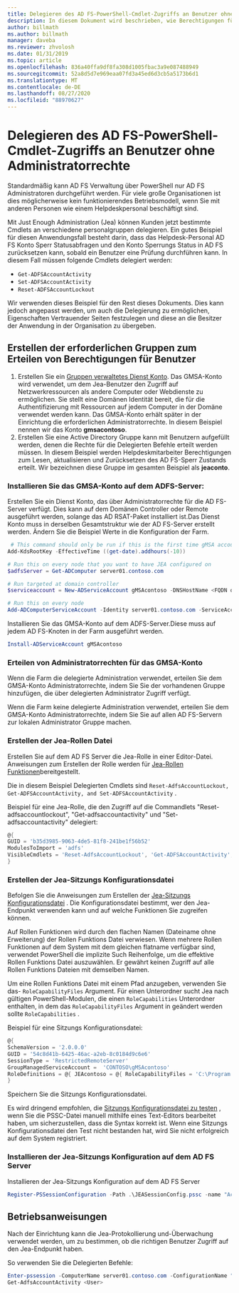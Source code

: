 ```yaml
---
title: Delegieren des AD FS-PowerShell-Cmdlet-Zugriffs an Benutzer ohne Administratorrechte
description: In diesem Dokument wird beschrieben, wie Berechtigungen für AD FS PowerShell-cmdlts an nicht-Administratoren delegiert werden.
author: billmath
ms.author: billmath
manager: daveba
ms.reviewer: zhvolosh
ms.date: 01/31/2019
ms.topic: article
ms.openlocfilehash: 836a40ffa9df8fa308d1005fbac3a9e087488949
ms.sourcegitcommit: 52a8d5d7e969eaa07fd3a45ed6d3cb5a5173b6d1
ms.translationtype: MT
ms.contentlocale: de-DE
ms.lasthandoff: 08/27/2020
ms.locfileid: "88970627"
---
```

# <a name="delegate-ad-fs-powershell-commandlet-access-to-non-admin-users"></a>Delegieren des AD FS-PowerShell-Cmdlet-Zugriffs an Benutzer ohne Administratorrechte
Standardmäßig kann AD FS Verwaltung über PowerShell nur AD FS Administratoren durchgeführt werden. Für viele große Organisationen ist dies möglicherweise kein funktionierendes Betriebsmodell, wenn Sie mit anderen Personen wie einem Helpdeskpersonal beschäftigt sind.

Mit Just Enough Administration (Jea) können Kunden jetzt bestimmte Cmdlets an verschiedene personalgruppen delegieren.
Ein gutes Beispiel für diesen Anwendungsfall besteht darin, dass das Helpdesk-Personal AD FS Konto Sperr Statusabfragen und den Konto Sperrungs Status in AD FS zurücksetzen kann, sobald ein Benutzer eine Prüfung durchführen kann. In diesem Fall müssen folgende Cmdlets delegiert werden:
- `Get-ADFSAccountActivity`
- `Set-ADFSAccountActivity`
- `Reset-ADFSAccountLockout`

Wir verwenden dieses Beispiel für den Rest dieses Dokuments. Dies kann jedoch angepasst werden, um auch die Delegierung zu ermöglichen, Eigenschaften Vertrauender Seiten festzulegen und diese an die Besitzer der Anwendung in der Organisation zu übergeben.


##  <a name="create-the-required-groups-necessary-to-grant-users-permissions"></a>Erstellen der erforderlichen Gruppen zum Erteilen von Berechtigungen für Benutzer
1. Erstellen Sie ein [Gruppen verwaltetes Dienst Konto](../../../security/group-managed-service-accounts/group-managed-service-accounts-overview.md). Das GMSA-Konto wird verwendet, um dem Jea-Benutzer den Zugriff auf Netzwerkressourcen als andere Computer oder Webdienste zu ermöglichen. Sie stellt eine Domänen Identität bereit, die für die Authentifizierung mit Ressourcen auf jedem Computer in der Domäne verwendet werden kann. Das GMSA-Konto erhält später in der Einrichtung die erforderlichen Administratorrechte. In diesem Beispiel nennen wir das Konto **gmsacontoso**.
2. Erstellen Sie eine Active Directory Gruppe kann mit Benutzern aufgefüllt werden, denen die Rechte für die Delegierten Befehle erteilt werden müssen. In diesem Beispiel werden Helpdeskmitarbeiter Berechtigungen zum Lesen, aktualisieren und Zurücksetzen des AD FS-Sperr Zustands erteilt. Wir bezeichnen diese Gruppe im gesamten Beispiel als **jeaconto**.

### <a name="install-the-gmsa-account-on-the-adfs-server"></a>Installieren Sie das GMSA-Konto auf dem ADFS-Server:
Erstellen Sie ein Dienst Konto, das über Administratorrechte für die AD FS-Server verfügt. Dies kann auf dem Domänen Controller oder Remote ausgeführt werden, solange das AD RSAT-Paket installiert ist.Das Dienst Konto muss in derselben Gesamtstruktur wie der AD FS-Server erstellt werden.
Ändern Sie die Beispiel Werte in die Konfiguration der Farm.

```powershell
 # This command should only be run if this is the first time gMSA accounts are enabled in the forest
Add-KdsRootKey -EffectiveTime ((get-date).addhours(-10)) 

# Run this on every node that you want to have JEA configured on
$adfsServer = Get-ADComputer server01.contoso.com

# Run targeted at domain controller
$serviceaccount = New-ADServiceAccount gMSAcontoso -DNSHostName <FQDN of the domain containing the KDS key> - PrincipalsAllowedToRetrieveManagedPassword $adfsServer –passthru

# Run this on every node
Add-ADComputerServiceAccount -Identity server01.contoso.com -ServiceAccount $ServiceAccount
```

Installieren Sie das GMSA-Konto auf dem ADFS-Server.Diese muss auf jedem AD FS-Knoten in der Farm ausgeführt werden.

```powershell
Install-ADServiceAccount gMSAcontoso
```

### <a name="grant-the-gmsa-account-admin-rights"></a>Erteilen von Administratorrechten für das GMSA-Konto
Wenn die Farm die delegierte Administration verwendet, erteilen Sie dem GMSA-Konto Administratorrechte, indem Sie Sie der vorhandenen Gruppe hinzufügen, die über delegierten Administrator Zugriff verfügt.

Wenn die Farm keine delegierte Administration verwendet, erteilen Sie dem GMSA-Konto Administratorrechte, indem Sie Sie auf allen AD FS-Servern zur lokalen Administrator Gruppe machen.


### <a name="create-the-jea-role-file"></a>Erstellen der Jea-Rollen Datei

Erstellen Sie auf dem AD FS Server die Jea-Rolle in einer Editor-Datei. Anweisungen zum Erstellen der Rolle werden für [Jea-Rollen Funktionen](https://docs.microsoft.com/powershell/scripting/learn/remoting/jea/role-capabilities)bereitgestellt.

Die in diesem Beispiel Delegierten Cmdlets sind `Reset-AdfsAccountLockout, Get-ADFSAccountActivity, and Set-ADFSAccountActivity` .

Beispiel für eine Jea-Rolle, die den Zugriff auf die Commandlets "Reset-adfsaccountlockout", "Get-adfsaccountactivity" und "Set-adfsaccountactivity" delegiert:

```powershell
@{
GUID = 'b35d3985-9063-4de5-81f8-241be1f56b52'
ModulesToImport = 'adfs'
VisibleCmdlets = 'Reset-AdfsAccountLockout', 'Get-ADFSAccountActivity', 'Set-ADFSAccountActivity'
}
```


### <a name="create-the-jea-session-configuration-file"></a>Erstellen der Jea-Sitzungs Konfigurationsdatei
Befolgen Sie die Anweisungen zum Erstellen der [Jea-Sitzungs Konfigurationsdatei](https://docs.microsoft.com/powershell/scripting/learn/remoting/jea/session-configurations) . Die Konfigurationsdatei bestimmt, wer den Jea-Endpunkt verwenden kann und auf welche Funktionen Sie zugreifen können.

Auf Rollen Funktionen wird durch den flachen Namen (Dateiname ohne Erweiterung) der Rollen Funktions Datei verwiesen. Wenn mehrere Rollen Funktionen auf dem System mit dem gleichen flatname verfügbar sind, verwendet PowerShell die implizite Such Reihenfolge, um die effektive Rollen Funktions Datei auszuwählen. Er gewährt keinen Zugriff auf alle Rollen Funktions Dateien mit demselben Namen.

Um eine Rollen Funktions Datei mit einem Pfad anzugeben, verwenden Sie das- `RoleCapabilityFiles` Argument. Für einen Unterordner sucht Jea nach gültigen PowerShell-Modulen, die einen `RoleCapabilities` Unterordner enthalten, in dem das `RoleCapabilityFiles` Argument in geändert werden sollte `RoleCapabilities` .

Beispiel für eine Sitzungs Konfigurationsdatei:

```powershell
@{
SchemaVersion = '2.0.0.0'
GUID = '54c8d41b-6425-46ac-a2eb-8c0184d9c6e6'
SessionType = 'RestrictedRemoteServer'
GroupManagedServiceAccount =  'CONTOSO\gMSAcontoso'
RoleDefinitions = @{ JEAcontoso = @{ RoleCapabilityFiles = 'C:\Program Files\WindowsPowershell\Modules\AccountActivityJEA\RoleCapabilities\JEAAccountActivityResetRole.psrc' } }
}
```

Speichern Sie die Sitzungs Konfigurationsdatei.

Es wird dringend empfohlen, die [Sitzungs Konfigurationsdatei zu testen](/powershell/module/microsoft.powershell.core/test-pssessionconfigurationfile) , wenn Sie die PSSC-Datei manuell mithilfe eines Text-Editors bearbeitet haben, um sicherzustellen, dass die Syntax korrekt ist. Wenn eine Sitzungs Konfigurationsdatei den Test nicht bestanden hat, wird Sie nicht erfolgreich auf dem System registriert.

### <a name="install-the-jea-session-configuration-on-the-ad-fs-server"></a>Installieren der Jea-Sitzungs Konfiguration auf dem AD FS Server

Installieren der Jea-Sitzungs Konfiguration auf dem AD FS Server

```powershell
Register-PSSessionConfiguration -Path .\JEASessionConfig.pssc -name "AccountActivityAdministration" -force
```
## <a name="operational-instructions"></a>Betriebsanweisungen
Nach der Einrichtung kann die Jea-Protokollierung und-Überwachung verwendet werden, um zu bestimmen, ob die richtigen Benutzer Zugriff auf den Jea-Endpunkt haben.

So verwenden Sie die Delegierten Befehle:

```powershell
Enter-pssession -ComputerName server01.contoso.com -ConfigurationName "AccountActivityAdministration" -Credential <User Using JEA>
Get-AdfsAccountActivity <User>


```
